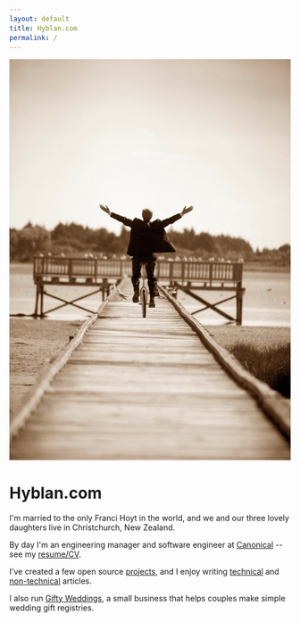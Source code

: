 ```yaml
---
layout: default
title: Hyblan.com
permalink: /
---
```


<img class="right" src="/images/unicycling-glory-sepia-560.jpg" alt="Hyblan.com unicycling on his wedding day" title="Me unicycling on my wedding day" />


# Hyblan.com

I'm married to the only Franci Hoyt in the world, and we and our three lovely daughters live in Christchurch, New Zealand.

By day I'm an engineering manager and software engineer at [Canonical](https://canonical.com/) -- see my [resume/CV](/cv/).

I've created a few open source [projects](/projects/), and I enjoy writing [technical](/writings/) and [non-technical](/writings/non-tech/) articles.

I also run [Gifty Weddings](https://giftyweddings.com/), a small business that helps couples make simple wedding gift registries.